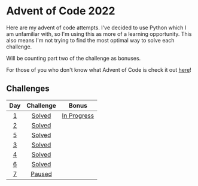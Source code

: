 # Advent of Code 2022

Here are my advent of code attempts. I've decided to use Python which I am unfamiliar with, so I'm using this as more of a learning opportunity. This also means I'm not trying to find the most optimal way to solve each challenge.

Will be counting part two of the challenge as bonuses.

For those of you who don't know what Advent of Code is check it out [here](https://adventofcode.com/2022/about)!

## Challenges

| Day       | Challenge                | Bonus                             |
|:---------:| :----------------------: | :-------------------------------: |
| [1](day1) |  [Solved](day1/day1.py)  | [In Progress](day1/day1_bonus.py) |
| [2](day2) |  [Solved](day2/day2.py)  |
| [5](day5) |  [Solved](day5/day5.py)  |
| [3](day3) |  [Solved](day3/day3.py)  |
| [4](day4) |  [Solved](day4/day4.py)  |
| [6](day6) |  [Solved](day6/day6.py)  |
| [7](day7) |  [Paused](day7/day7.py)  |
